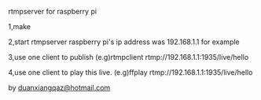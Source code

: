 rtmpserver for raspberry pi

1,make

2,start rtmpserver
raspberry pi's ip address was 192.168.1.1 for example

3,use one client to publish
(e.g)rtmpclient rtmp://192.168.1.1:1935/live/hello

4,use one client to play this live.
(e.g)ffplay rtmp://192.168.1.1:1935/live/hello

by duanxiangqaz@hotmail.com
